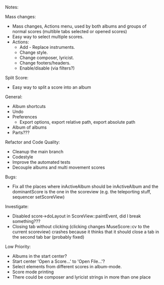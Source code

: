 Notes:

Mass changes:
 - Mass changes, Actions menu, used by both albums and groups of normal scores (multible tabs selected or opened scores)
 - Easy way to select multiple scores.
 - Actions:
    - Add - Replace instruments.
    - Change style.
    - Change composer, lyricist.
    - Change footers/headers.
    - Enable/disable (via filters?)

Split Score:
 - Easy way to split a score into an album

General:
 - Album shortcuts
 - Undo
 - Preferences
     - Export options, export relative path, export absolute path
 - Album of albums
 - Parts???

 Refactor and Code Quality:
 - Cleanup the main branch
 - Codestyle
 - Improve the automated tests
 - Decouple albums and multi movement scores

 Bugs:
 - Fix all the places where inActiveAlbum should be inActiveAlbum and the dominantScore is the one in the scoreview (e.g. the teleporting stuff, sequencer setScoreView)

 Investigate:
 - Disabled score->doLayout in ScoreView::paintEvent, did I break something???
 - Closing tab without clicking (clicking changes MuseScore::cv to the current scoreview) crashes because it thinks that it should close a tab in the second tab bar (probably fixed)

 Low Priority:
 - Albums in the start center?
 - Start center 'Open a Score...' to 'Open File...'?
 - Select elements from different scores in album-mode.
 - Score mode printing
 - There could be composer and lyricist strings in more than one place
